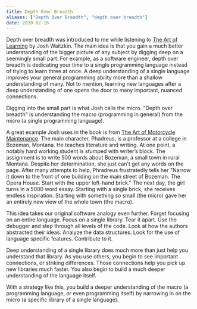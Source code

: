 ```yaml
---
title: Depth Over Breadth
aliases: ["Depth Over Breadth", "depth over breadth"]
date: 2020-02-16
---
```

Depth over breadth was introduced to me while listening to [The Art of Learning](https://www.amazon.com/Art-Learning-Journey-Optimal-Performance-ebook/dp/B000QCQ970) by Josh Waitzkin. 
The main idea is that you gain a much better understanding of the bigger picture of any subject by digging deep on a seemingly small part. For example, as a software engineer, depth over breadth is dedicating your time to a single programming language instead of trying to learn three at once. A deep understanding of a single language improves your general programming ability more than a shallow understanding of many. Not to mention, learning new languages after a deep understanding of one opens the door to many important, nuanced connections. 

Digging into the small part is what Josh calls the micro. "Depth over breadth" is understanding the macro (programming in general) from the micro (a single programming language). 

A great example Josh uses in the book is from [The Art of Motorcycle Maintenance](https://www.amazon.com/Zen-Art-Motorcycle-Maintenance-Inquiry/dp/0060839872/ref=sr_1_2?crid=5B53JPNMK4KC&dchild=1&keywords=the+art+of+motorcycle+maintenance&qid=1595588821&s=books&sprefix=The+art+of+motor%2Cstripbooks%2C142&sr=1-2). The main character, Phadreus, is a professor at a college in Bozeman, Montana. He teaches literature and writing. At one point, a notably hard working student is stumped with writer’s block. The assignment is to write 500 words about Bozeman, a small town in rural Montana. Despite her determination, she just can't get any words on the page. After many attempts to help, Phradreus frustratedly tells her "Narrow it down to the front of one building on the main street of Bozeman. The Opera House. Start with the upper left-hand brick." The next day, the girl turns in a 5000 word essay. Starting with a single brick, she receives endless inspiration. Starting with something so small (the micro) gave her an entirely new view of the whole town (the macro).

This idea takes our original software analogy even further. Forget focusing on an entire language. Focus on a single library. Tear it apart. Use the debugger and step through all levels of the code. Look at how the authors abstracted their ideas. Analyze the data structures. Look for the use of language specific features. Contribute to it.

Deep understanding of a single library does much more than just help you understand that library. As you use others, you begin to see important connections, or striking differences. Those connections help you pick up new libraries much faster. You also begin to build a much deeper understanding of the language itself.  

With a strategy like this, you build a deeper understanding of the macro (a programming language, or even programming itself) by narrowing in on the micro (a specific library of a single language). 


[^1]: [The Art of Learning](https://www.amazon.com/Art-Learning-Journey-Optimal-Performance-ebook/dp/B000QCQ970)